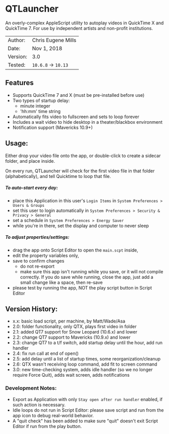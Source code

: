 # QTLauncher

An overly-complex AppleScript utility to autoplay videos in QuickTime X and QuickTime 7. For use by independent artists and non-profit institutions.

|                |                        |
|----------------|------------------------|
| Author:        | Chris Eugene Mills     |
| Date:          | Nov 1, 2018            |
| Version:       | 3.0                    |
| Tested:        | `10.6.8` -> `10.13`    |

## Features

- Supports QuickTime 7 and X (must be pre-installed before use)
- Two types of startup delay:
  - minute integer
  - 'hh:mm' time string
- Automatically fits video to fullscreen and sets to loop forever
- Includes a wait video to hide desktop in a theater/blackbox environment
- Notification support (Mavericks 10.9+)

## Usage:

Either drop your video file onto the app, or double-click to create a sidecar folder, and place inside.

On every run, QTLauncher will check for the first video file in that folder (alphabetically), and tell Quicktime to loop that file.


##### To auto-start every day:

- place this Application in this user's `Login Items` in `System Preferences > Users & Groups`
- set this user to login automatically in `System Preferences > Security & Privacy > General`
- set a schedule in `System Preferences > Energy Saver`
- while you're in there, set the display and computer to never sleep


##### To adjust properties/settings:

- drag the app onto Script Editor to open the `main.scpt` inside,
- edit the property variables only,
- save to confirm changes
  - do not re-export
  - make sure this app isn't running while you save, or it will not compile correctly. If you do save while running, close the app, just add a small change like a space, then re-save
- please test by running the app, NOT the play script button in Script Editor


## Version History:

- x.x: basic load script, per machine, by Matt/Wade/Asa
- 2.0: folder functionality, only QTX, plays first video in folder
- 2.1: added QT7 support for Snow Leopard (10.6.x) and lower
- 2.2: change QT7 support to Mavericks (10.9.x) and lower
- 2.3: change QT7 to a t/f switch, add startup delay until the hour, add run handler
- 2.4: fix run call at end of open()
- 2.5: add delay until a list of startup times, some reorganization/cleanup
- 2.6: QTX wasn't receiving loop command, add fit to screen command
- 3.0: new time-checking system, adds idle handler (so we no longer require Force Quit), adds wait screen, adds notifications

### Development Notes:

- Export as Application with only `Stay open after run handler` enabled, if such action is necessary.
- Idle loops do not run in Script Editor: please save script and run from the app icon to debug real-world behavior.
- A "quit check" has been added to make sure "quit" doesn't exit Script Editor if run from the play button.
